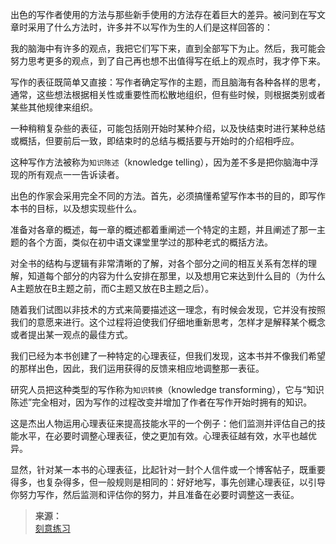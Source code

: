 出色的写作者使用的方法与那些新手使用的方法存在着巨大的差异。被问到在写文章时采用了什么方法时，许多并不以写作为生的人们是这样回答的：

我的脑海中有许多的观点，我把它们写下来，直到全部写下为止。然后，我可能会努力思考更多的观点，到了自己再也想不出值得写在纸上的观点时，我才停下来。

写作的表征既简单又直接：写作者确定写作的主题，而且脑海有各种各样的思考，通常，这些想法根据相关性或重要性而松散地组织，但有些时候，则根据类别或者某些其他规律来组织。

一种稍稍复杂些的表征，可能包括刚开始时某种介绍，以及快结束时进行某种总结或概括，但要前后一致，即结束时的总结与概括要与开始时的介绍相呼应。

这种写作方法被称为`知识陈述`（knowledge telling），因为差不多是把你脑海中浮现的所有观点一一告诉读者。

出色的作家会采用完全不同的方法。首先，必须搞懂希望写作本书的目的，即写作本书的目标，以及想实现些什么。

准备对各章的概述，每一章的概述都着重阐述一个特定的主题，并且阐述了那一主题的各个方面，类似在初中语文课堂里学过的那种老式的概括方法。

对全书的结构与逻辑有非常清晰的了解，对各个部分之间的相互关系有怎样的理解，知道每个部分的内容为什么安排在那里，以及想用它来达到什么目的（为什么A主题放在B主题之前，而C主题又放在B主题之后）。

随着我们试图以非技术的方式来简要描述这一理念，有时候会发现，它并没有按照我们的意愿来进行。这个过程将迫使我们仔细地重新思考，怎样才是解释某个概念或者提出某一观点的最佳方式。

我们已经为本书创建了一种特定的心理表征，但我们发现，这本书并不像我们希望的那样出色，因此，我们运用获得的反馈来相应地调整那一表征。

研究人员把这种类型的写作称为`知识转换`（knowledge transforming），它与“知识陈述”完全相对，因为写作的过程改变并增加了作者在写作开始时拥有的知识。

这是杰出人物运用心理表征来提高技能水平的一个例子：他们监测并评估自己的技能水平，在必要时调整心理表征，使之更加有效。心理表征越有效，水平也越优异。

显然，针对某一本书的心理表征，比起针对一封个人信件或一个博客帖子，既重要得多，也复杂得多，但一般规则是相同的：好好地写，事先创建心理表征，以引导你努力写作，然后监测和评估你的努力，并且准备在必要时调整这一表征。

>**来源：**  
>[刻意练习](读书/学习/刻意练习.md)

